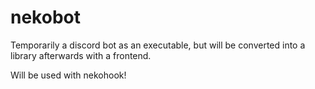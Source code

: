 # nekobot

Temporarily a discord bot as an executable, but will be converted into a library afterwards with a frontend.

Will be used with nekohook!